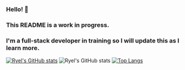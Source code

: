 ### Hello! 👋
### This README is a work in progress. 
### I'm a full-stack developer in training so I will update this as I learn more. 

[![Ryel's GitHub stats](https://github-readme-stats.vercel.app/api?username=ryelbanfield)](https://github.com/RyelBanfield/github-readme-stats)
![Ryel's GitHub stats](https://github-readme-stats.vercel.app/api?username=ryelbanfield&show_icons=true&theme=dracula)
[![Top Langs](https://github-readme-stats.vercel.app/api/top-langs/?username=ryelbanfield)](https://github.com/ryelbanfield/github-readme-stats)

<!--
**RyelBanfield/RyelBanfield** is a ✨ _special_ ✨ repository because its `README.md` (this file) appears on your GitHub profile.

Here are some ideas to get you started:

- 🔭 I’m currently working on ...
- 🌱 I’m currently learning ...
- 👯 I’m looking to collaborate on ...
- 🤔 I’m looking for help with ...
- 💬 Ask me about ...
- 📫 How to reach me: ...
- 😄 Pronouns: ...
- ⚡ Fun fact: ...
-->
